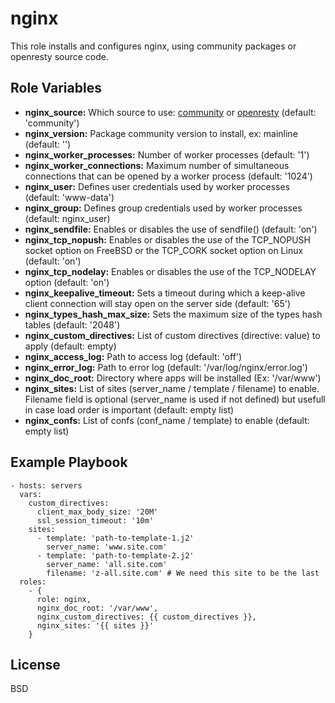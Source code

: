 nginx
=====

This role installs and configures nginx, using community packages or openresty source code.

Role Variables
--------------

* **nginx_source:** Which source to use: [community](http://nginx.org) or [openresty](http://openresty.org/) (default: 'community')
* **nginx_version:** Package community version to install, ex: mainline (default: '')
* **nginx_worker_processes:** Number of worker processes (default: '1')
* **nginx_worker_connections:** Maximum number of simultaneous connections that can be opened by a worker process (default: '1024')
* **nginx_user:** Defines user credentials used by worker processes (default: 'www-data')
* **nginx_group:** Defines group credentials used by worker processes (default: nginx_user)
* **nginx_sendfile:** Enables or disables the use of sendfile() (default: 'on')
* **nginx_tcp_nopush:** Enables or disables the use of the TCP_NOPUSH socket option on FreeBSD or the TCP_CORK socket option on Linux (default: 'on')
* **nginx_tcp_nodelay:** Enables or disables the use of the TCP_NODELAY option (default: 'on')
* **nginx_keepalive_timeout:** Sets a timeout during which a keep-alive client connection will stay open on the server side (default: '65')
* **nginx_types_hash_max_size:** Sets the maximum size of the types hash tables (default: '2048')
* **nginx_custom_directives:** List of custom directives (directive: value) to apply (default: empty)
* **nginx_access_log:** Path to access log (default: 'off')
* **nginx_error_log:** Path to error log (default: '/var/log/nginx/error.log')
* **nginx_doc_root:** Directory where apps will be installed (Ex: '/var/www')
* **nginx_sites:** List of sites (server_name / template / filename) to enable. Filename field is optional (server_name is used if not defined) but usefull in case load order is important (default: empty list)
* **nginx_confs:** List of confs (conf_name / template) to enable (default: empty list)

Example Playbook
----------------

    - hosts: servers
      vars:
        custom_directives:
          client_max_body_size: '20M'
          ssl_session_timeout: '10m'
        sites:
          - template: 'path-to-template-1.j2'
            server_name: 'www.site.com'
          - template: 'path-to-template-2.j2'
            server_name: 'all.site.com'
            filename: 'z-all.site.com' # We need this site to be the last
      roles:
        - { 
          role: nginx,
          nginx_doc_root: '/var/www',
          nginx_custom_directives: {{ custom_directives }},
          nginx_sites: '{{ sites }}'
        }

License
-------

BSD
